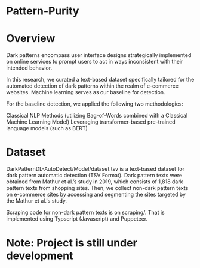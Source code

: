 # Pattern-Purity

# Overview

Dark patterns encompass user interface designs strategically implemented on online services to prompt users to act in ways inconsistent with their intended behavior.

In this research, we curated a text-based dataset specifically tailored for the automated detection of dark patterns within the realm of e-commerce websites. Machine learning serves as our baseline for detection.

For the baseline detection, we applied the following two methodologies:

Classical NLP Methods (utilizing Bag-of-Words combined with a Classical Machine Learning Model)
Leveraging transformer-based pre-trained language models (such as BERT)

# Dataset

DarkPatternDL-AutoDetect/Model/dataset.tsv is a text-based dataset for dark pattern automatic detection (TSV Format). Dark pattern texts were obtained from Mathur et al.’s study in 2019, which consists of 1,818 dark pattern texts from shopping sites. Then, we collect non-dark pattern texts on e-commerce sites by accessing and segmenting the sites targeted by the Mathur et al.'s study.

Scraping code for non-dark pattern texts is on scraping/. That is implemented using Typscript (Javascript) and Puppeteer.

# Note: Project is still under development
